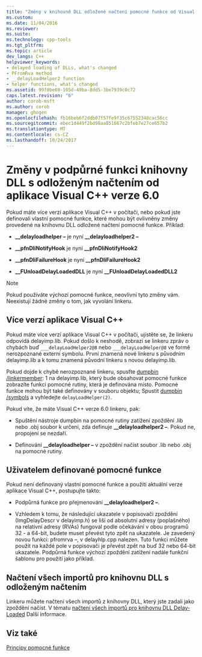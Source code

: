 ```yaml
---
title: "Změny v knihovně DLL odložené načtení pomocné funkce od Visual C++ verze 6.0 | Microsoft Docs"
ms.custom: 
ms.date: 11/04/2016
ms.reviewer: 
ms.suite: 
ms.technology: cpp-tools
ms.tgt_pltfrm: 
ms.topic: article
dev_langs: C++
helpviewer_keywords:
- delayed loading of DLLs, what's changed
- PFromRva method
- __delayLoadHelper2 function
- helper functions, what's changed
ms.assetid: 99f0be69-105d-49ba-8dd5-3be7939c0c72
caps.latest.revision: "6"
author: corob-msft
ms.author: corob
manager: ghogen
ms.openlocfilehash: fb16beb6f2ddb07f57fe9f35c67552348cac56cc
ms.sourcegitcommit: ebec1d449f2bd98aa851667c2bfeb7e27ce657b2
ms.translationtype: MT
ms.contentlocale: cs-CZ
ms.lasthandoff: 10/24/2017
---
```

# <a name="changes-in-the-dll-delayed-loading-helper-function-since-visual-c-60"></a>Změny v podpůrné funkci knihovny DLL s odloženým načtením od aplikace Visual C++ verze 6.0
Pokud máte více verzí aplikace Visual C++ v počítači, nebo pokud jste definovali vlastní pomocné funkce, které mohou být ovlivněny změny provedené na knihovnu DLL odložené načtení pomocné funkce. Příklad:  
  
-   **__delayloadhelper –** je nyní **__delayloadhelper2 –**  
  
-   **__pfnDliNotifyHook** je nyní **__pfnDliNotifyHook2**  
  
-   **__pfnDliFailureHook** je nyní **__pfnDliFailureHook2**  
  
-   **__FUnloadDelayLoadedDLL** je nyní **__FUnloadDelayLoadedDLL2**  
  
> [!NOTE]
>  Pokud používáte výchozí pomocné funkce, neovlivní tyto změny vám. Neexistují žádné změny o tom, jak vyvolání linkeru.  
  
## <a name="multiple-versions-of-visual-c"></a>Více verzí aplikace Visual C++  
 Pokud máte více verzí aplikace Visual C++ v počítači, ujistěte se, že linkeru odpovídá delayimp.lib. Pokud došlo k neshodě, zobrazí se linkeru zpráv o chybách buď `___delayLoadHelper2@8` nebo `___delayLoadHelper@8` ve formě nerozpoznané externí symbolu. První znamená nové linkeru s původním delayimp.lib a k tomu znamená původní linkeru s novou delayimp.lib.  
  
 Pokud dojde k chybě nerozpoznané linkeru, spusťte [dumpbin /linkermember](../../build/reference/linkermember.md): 1 na delayimp.lib, který bude obsahovat pomocné funkce zobrazíte funkci pomocné rutiny, která je definována místo. Pomocné funkce mohou být také definovány v souboru objektu; Spustit [dumpbin /symbols](../../build/reference/symbols.md) a vyhledejte `delayLoadHelper(2)`.  
  
 Pokud víte, že máte Visual C++ verze 6.0 linkeru, pak:  
  
-   Spuštění nástroje dumpbin na pomocné rutiny zatížení zpoždění .lib nebo .obj soubor k určení, zda definuje **__delayloadhelper2 –**. Pokud ne, propojení se nezdaří.  
  
-   Definování **__delayloadhelper –** v zpoždění načíst soubor .lib nebo .obj na pomocné rutiny.  
  
## <a name="user-defined-helper-function"></a>Uživatelem definované pomocné funkce  
 Pokud není definovaný vlastní pomocné funkce a použití aktuální verze aplikace Visual C++, postupujte takto:  
  
-   Podpůrná funkce pro přejmenování **__delayloadhelper2 –**.  
  
-   Vzhledem k tomu, že následující ukazatele v popisovači zpoždění (ImgDelayDescr v delayimp.h) se liší od absolutní adresy (poplašného) na relativní adresy (RVAs) fungoval podle očekávání v obou programů 32 - a 64-bit, budete muset převést tyto zpět na ukazatele. Je zavedený novou funkci: pfromrva –, v delayhlp.cpp nalezen. Tuto funkci můžete použít na každé pole v popisovači je převést zpět na buď 32 nebo 64-bit ukazatele. Podpůrná funkce výchozí zpoždění zatížení nadále funkční šablonu pro použití jako příklad.  
  
## <a name="load-all-imports-for-a-delay-loaded-dll"></a>Načtení všech importů pro knihovnu DLL s odloženým načtením  
 Linkeru můžete načtení všech importů z knihovny DLL, který jste zadali jako zpoždění načíst. V tématu [načtení všech importů pro knihovnu DLL Delay-Loaded](../../build/reference/loading-all-imports-for-a-delay-loaded-dll.md) Další informace.  
  
## <a name="see-also"></a>Viz také  
 [Principy pomocné funkce](understanding-the-helper-function.md)